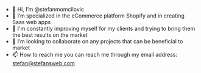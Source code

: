 - 👋 Hi, I’m @stefanmomcilovic
- 👀 I’m specialized in the eCommerce platform Shopify and in creating Saas web apps
- 🌱 I'm constantly improving myself for my clients and trying to bring them the best results on the market
- 💞️ I’m looking to collaborate on any projects that can be beneficial to market
- 📫 How to reach me you can reach me through my email address: stefan@stefansweb.com
